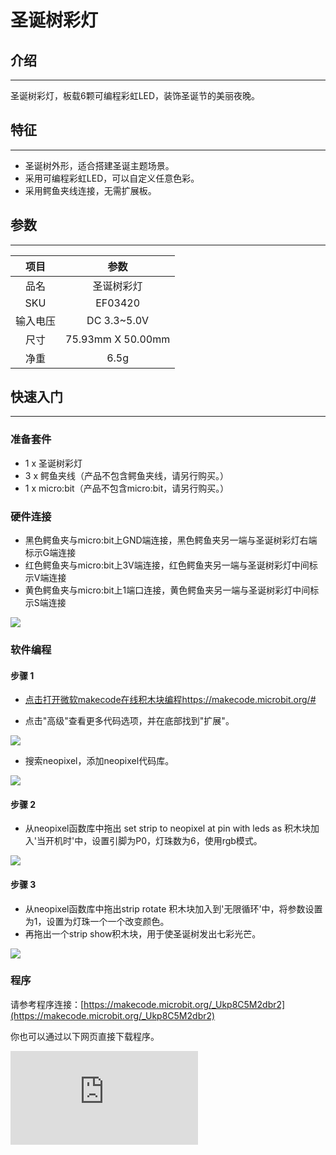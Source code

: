 ﻿# 圣诞树彩灯

## 介绍
---
 圣诞树彩灯，板载6颗可编程彩虹LED，装饰圣诞节的美丽夜晚。

## 特征
---
- 圣诞树外形，适合搭建圣诞主题场景。
- 采用可编程彩虹LED，可以自定义任意色彩。
- 采用鳄鱼夹线连接，无需扩展板。

## 参数
---
|项目|参数|
|:-:|:-:|
|品名|圣诞树彩灯|
|SKU| EF03420|
|输入电压|DC 3.3~5.0V|
|尺寸|75.93mm X 50.00mm|
|净重|6.5g|


## 快速入门
---
### 准备套件
- 1 x 圣诞树彩灯
- 3 x 鳄鱼夹线（产品不包含鳄鱼夹线，请另行购买。）
- 1 x micro:bit（产品不包含micro:bit，请另行购买。）
### 硬件连接
- 黑色鳄鱼夹与micro:bit上GND端连接，黑色鳄鱼夹另一端与圣诞树彩灯右端标示G端连接
- 红色鳄鱼夹与micro:bit上3V端连接，红色鳄鱼夹另一端与圣诞树彩灯中间标示V端连接
- 黄色鳄鱼夹与micro:bit上1端口连接，黄色鳄鱼夹另一端与圣诞树彩灯中间标示S端连接

![](https://wiki-media-ef.oss-cn-hongkong.aliyuncs.com/docs/microbit/sensor/octopus-sensors/output/images/8uQCfYE.jpg)

### 软件编程
#### 步骤 1

- [点击打开微软makecode在线积木块编程https://makecode.microbit.org/#](https://makecode.microbit.org/#)

- 点击"高级"查看更多代码选项，并在底部找到"扩展"。

![](https://wiki-media-ef.oss-cn-hongkong.aliyuncs.com/docs/microbit/sensor/octopus-sensors/output/images/04098_01.png)

- 搜索neopixel，添加neopixel代码库。

![](https://wiki-media-ef.oss-cn-hongkong.aliyuncs.com/docs/microbit/sensor/octopus-sensors/output/images/04098_02.png)

#### 步骤 2

- 从neopixel函数库中拖出 set strip to neopixel at pin with leds as 积木块加入'当开机时'中，设置引脚为P0，灯珠数为6，使用rgb模式。

![](https://wiki-media-ef.oss-cn-hongkong.aliyuncs.com/docs/microbit/sensor/octopus-sensors/output/images/03420_01.png)

#### 步骤 3

- 从neopixel函数库中拖出strip rotate 积木块加入到'无限循环'中，将参数设置为1，设置为灯珠一个一个改变颜色。
- 再拖出一个strip show积木块，用于使圣诞树发出七彩光芒。

![](https://wiki-media-ef.oss-cn-hongkong.aliyuncs.com/docs/microbit/sensor/octopus-sensors/output/images/03420_02.png)

### 程序

请参考程序连接：[https://makecode.microbit.org/_Ukp8C5M2dbr2](https://makecode.microbit.org/_Ukp8C5M2dbr2)

你也可以通过以下网页直接下载程序。

<div
    style={{
        position: 'relative',
        paddingBottom: '60%',
        overflow: 'hidden',
    }}
>
    <iframe
        src="https://makecode.microbit.org/_Ukp8C5M2dbr2"
        frameborder="0"
        sandbox="allow-popups allow-forms allow-scripts allow-same-origin"
        style={{
            position: 'absolute',
            width: '100%',
            height: '100%',
        }}
    />
</div>

### 结果

圣诞树彩灯发出七彩的光芒，为圣诞夜增添一分美丽。

![](https://wiki-media-ef.oss-cn-hongkong.aliyuncs.com/docs/microbit/sensor/octopus-sensors/output/images/fDvmCab.gif)

## FAQ
